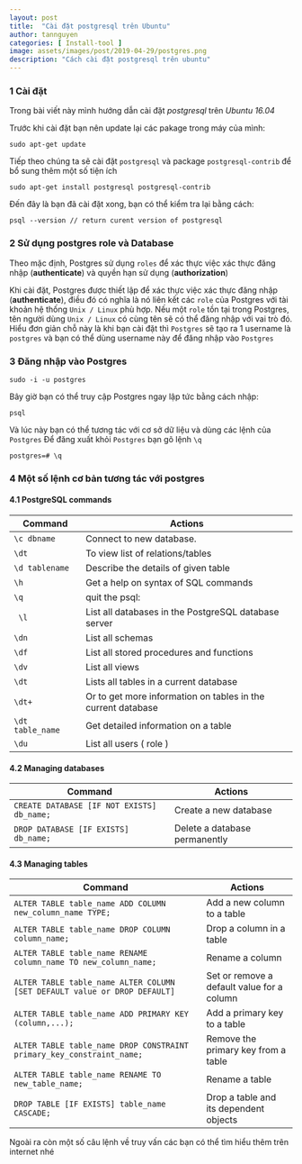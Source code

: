 ```yaml
---
layout: post
title:  "Cài đặt postgresql trên Ubuntu"
author: tannguyen
categories: [ Install-tool ]
image: assets/images/post/2019-04-29/postgres.png
description: "Cách cài đặt postgresql trên ubuntu"
---
```

### 1 Cài đặt
Trong bài viết này mình hướng dẫn cài đặt *postgresql* trên *Ubuntu 16.04*

Trước khi cài đặt bạn nên update lại các pakage trong máy của mình: 
```text
sudo apt-get update
```
Tiếp theo chúng ta sẽ cài đặt ```postgresql``` và package ```postgresql-contrib``` để bổ sung thêm một số tiện ích

```text
sudo apt-get install postgresql postgresql-contrib
```
Đến đây là bạn đã cài đặt xong, bạn có thể kiểm tra lại bằng cách:
```text
psql --version // return curent version of postgresql 
```
### 2 Sử dụng postgres role và Database
Theo mặc định, Postgres sử dụng ```roles``` để xác thực việc xác thực đăng nhập (**authenticate**) và quyền hạn sử dụng (**authorization**)

Khi cài đặt, Postgres được thiết lập để xác thực việc xác thực đăng nhập (**authenticate**), 
điều đó có nghĩa là nó liên kết các ```role``` của Postgres với tài khoản hệ thống `Unix / Linux` phù hợp. 
Nếu một `role` tồn tại trong Postgres, tên người dùng `Unix / Linux` có cùng tên sẽ có thể đăng nhập với vai trò đó.
Hiểu đơn giản chỗ này là khi bạn cài đặt thì `Postgres` sẽ tạo ra 1 username là `postgres` và bạn có thể dùng username này để đăng nhập vào `Postgres`
### 3 Đăng nhập vào Postgres
```text
sudo -i -u postgres
```
Bây giờ bạn có thể truy cập Postgres ngay lập tức bằng cách nhập:
```text
psql
```

Và lúc này bạn có thể tương tác với cơ sở dữ liệu và dùng các lệnh của `Postgres`
Để đăng xuất khỏi `Postgres` bạn gõ lệnh `\q`
```text
postgres=# \q
```
### 4 Một số lệnh cơ bản tương tác với postgres

#### 4.1 PostgreSQL commands

| Command           |       Actions
--------------------|-------------------------------
`\c dbname `        | Connect to new database.            
`\dt`               | To view list of relations/tables     
`\d tablename`      | Describe the details of given table        
`\h `               | Get a help on syntax of SQL commands 
`\q `               | quit the psql:           
` \l`               | List all databases in the PostgreSQL database server
`\dn `              | List all schemas
`\df `              | List all stored procedures and functions
`\dv`               | List all views
`\dt `              | Lists all tables in a current database
`\dt+`              | Or to get more information on tables in the current database
`\dt table_name `   | Get detailed information on a table
`\du `              | List all users ( role )

#### 4.2 Managing databases

Command                                     |       Actions
--------------------------------------------|-------------------------------
`CREATE DATABASE [IF NOT EXISTS] db_name;`  | Create a new database
`DROP DATABASE [IF EXISTS] db_name; `       | Delete a database permanently

#### 4.3 Managing tables

Command                                                                     |       Actions
----------------------------------------------------------------------------|-------------------------------
`ALTER TABLE table_name ADD COLUMN new_column_name TYPE;`                   | Add a new column to a table
`ALTER TABLE table_name DROP COLUMN column_name;`                           | Drop a column in a table
`ALTER TABLE table_name RENAME column_name TO new_column_name; `            | Rename a column
`ALTER TABLE table_name ALTER COLUMN [SET DEFAULT value or DROP DEFAULT] `  | Set or remove a default value for a column
`ALTER TABLE table_name ADD PRIMARY KEY (column,...);`                      | Add a primary key to a table
`ALTER TABLE table_name DROP CONSTRAINT primary_key_constraint_name;`       | Remove the primary key from a table
`ALTER TABLE table_name RENAME TO new_table_name; `                         | Rename a table
`DROP TABLE [IF EXISTS] table_name CASCADE;`                                | Drop a table and its dependent objects

Ngoài ra còn một số câu lệnh về truy vấn các bạn có thể tìm hiểu thêm trên internet nhé 

